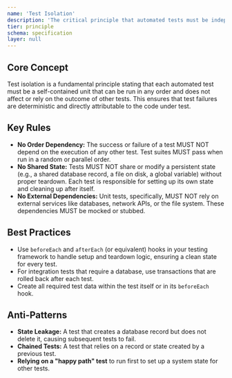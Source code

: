 ```yaml
---
name: 'Test Isolation'
description: 'The critical principle that automated tests must be independent and not rely on a shared state or a specific execution order.'
tier: principle
schema: specification
layer: null
---
```


## Core Concept

Test isolation is a fundamental principle stating that each automated test must be a self-contained unit that can be run in any order and does not affect or rely on the outcome of other tests. This ensures that test failures are deterministic and directly attributable to the code under test.

## Key Rules

- **No Order Dependency:** The success or failure of a test MUST NOT depend on the execution of any other test. Test suites MUST pass when run in a random or parallel order.
- **No Shared State:** Tests MUST NOT share or modify a persistent state (e.g., a shared database record, a file on disk, a global variable) without proper teardown. Each test is responsible for setting up its own state and cleaning up after itself.
- **No External Dependencies:** Unit tests, specifically, MUST NOT rely on external services like databases, network APIs, or the file system. These dependencies MUST be mocked or stubbed.

## Best Practices

- Use `beforeEach` and `afterEach` (or equivalent) hooks in your testing framework to handle setup and teardown logic, ensuring a clean state for every test.
- For integration tests that require a database, use transactions that are rolled back after each test.
- Create all required test data within the test itself or in its `beforeEach` hook.

## Anti-Patterns

- **State Leakage:** A test that creates a database record but does not delete it, causing subsequent tests to fail.
- **Chained Tests:** A test that relies on a record or state created by a previous test.
- **Relying on a "happy path" test** to run first to set up a system state for other tests.

